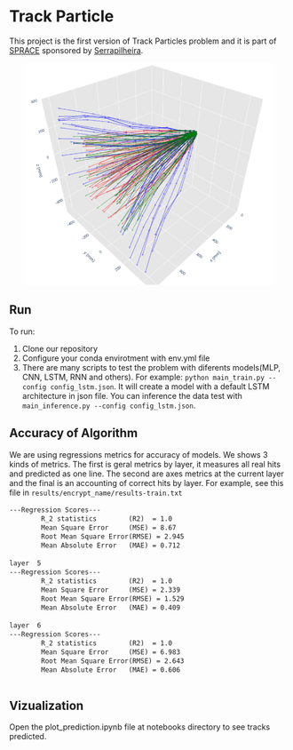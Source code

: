 # Track Particle
This project is the first version of Track Particles problem and it is part of [SPRACE](https://sprace.org.br/) sponsored by [Serrapilheira](https://serrapilheira.org/). 
<p align="center">
	 <img width="450" height="400" src="./prediction-img.png"></img>
 </p>

## Run
To run:
1. Clone our repository
2. Configure your conda envirotment with env.yml file
3. There are many scripts to test the problem with diferents models(MLP, CNN, LSTM, RNN and others). For example: ` python main_train.py --config config_lstm.json `. It will create a model with a default LSTM architecture in json file. You can inference the data test with ` main_inference.py --config config_lstm.json `.

## Accuracy of Algorithm
We are using regressions metrics for accuracy of models. We shows 3 kinds of metrics. The first is geral metrics by layer, it measures all real hits and predicted as one line. The second are axes metrics at the current layer and the final is an accounting of correct hits by layer. For example, see this file in `results/encrypt_name/results-train.txt ` 

```
---Regression Scores--- 
        R_2 statistics        (R2)  = 1.0
        Mean Square Error     (MSE) = 8.67
        Root Mean Square Error(RMSE) = 2.945
        Mean Absolute Error   (MAE) = 0.712

layer  5
---Regression Scores--- 
        R_2 statistics        (R2)  = 1.0
        Mean Square Error     (MSE) = 2.339
        Root Mean Square Error(RMSE) = 1.529
        Mean Absolute Error   (MAE) = 0.409

layer  6
---Regression Scores--- 
        R_2 statistics        (R2)  = 1.0
        Mean Square Error     (MSE) = 6.983
        Root Mean Square Error(RMSE) = 2.643
        Mean Absolute Error   (MAE) = 0.606


```

## Vizualization
Open the plot_prediction.ipynb file at notebooks directory to see tracks predicted.